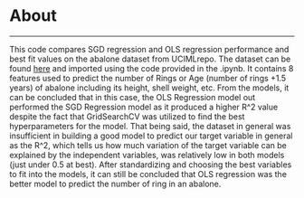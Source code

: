 # About  
---
This code compares SGD regression and OLS regression performance and best fit values on the abalone dataset from UCIMLrepo. The dataset can be found [here](https://archive.ics.uci.edu/dataset/1/abalone) and imported using the code provided in the .ipynb. 
It contains 8 features used to predict the number of Rings or Age (number of rings +1.5 years) of abalone including its height, shell weight, etc. From the models, it can be concluded that in this case, the OLS Regression model out performed the SGD Regression model as it produced a higher R^2 value despite the fact that GridSearchCV was utilized to find the best hyperparameters for the model.
That being said, the dataset in general was insufficient in building a good model to predict our target variable in general as the R^2, which tells us how much variation of the target variable can be explained by the independent variables, was relatively low in both models (just under 0.5 at best).
After standardizing and choosing the best variables to fit into the models, it can still be concluded that OLS regression was the better model to predict the number of ring in an abalone.
